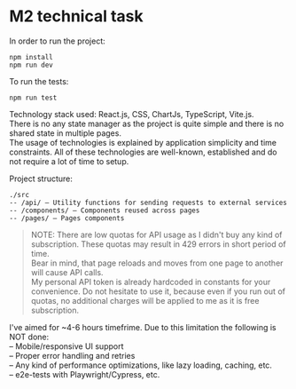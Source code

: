 # M2 technical task
In order to run the project:
```
npm install
npm run dev
```

To run the tests:
```
npm run test
```

Technology stack used: React.js, CSS, ChartJs, TypeScript, Vite.js.  
There is no any state manager as the project is quite simple and there is no shared state in multiple pages.  
The usage of technologies is explained by application simplicity and time constraints. All of these technologies are well-known, established and do not require a lot of time to setup.


Project structure:
```
./src
-- /api/ – Utility functions for sending requests to external services
-- /components/ – Components reused across pages
-- /pages/ – Pages components
```

> NOTE: There are low quotas for API usage as I didn't buy any kind of subscription. These quotas may result in 429 errors in short period of time.  
> Bear in mind, that page reloads and moves from one page to another will cause API calls.  
> My personal API token is already hardcoded in constants for your convenience. Do not hesitate to use it, because even if you run out of quotas, no additional charges will be applied to me as it is free subscription.

I've aimed for ~4-6 hours timefrime. Due to this limitation the following is NOT done:  
– Mobile/responsive UI support  
– Proper error handling and retries  
– Any kind of performance optimizations, like lazy loading, caching, etc.  
– e2e-tests with Playwright/Cypress, etc.